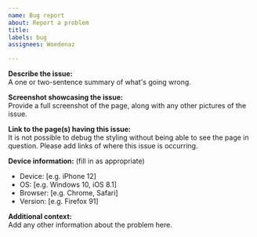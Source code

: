```yaml
---
name: Bug report
about: Report a problem
title: 
labels: bug
assignees: Woedenaz

---
```


**Describe the issue:**  
A one or two-sentence summary of what's going wrong.

**Screenshot showcasing the issue:**  
Provide a full screenshot of the page, along with any other pictures of the issue.

**Link to the page(s) having this issue:**  
It is not possible to debug the styling without being able to see the page in question. Please add links of where this issue is occurring.

**Device information:** (fill in as appropriate)  
 - Device: [e.g. iPhone 12]
 - OS: [e.g. Windows 10, iOS 8.1]
 - Browser: [e.g. Chrome, Safari]
 - Version: [e.g. Firefox 91]

**Additional context:**  
Add any other information about the problem here.
